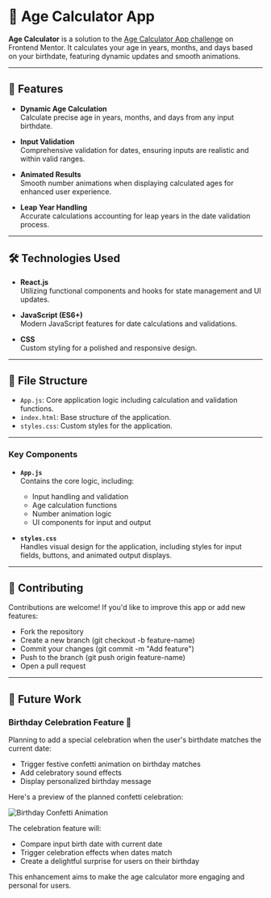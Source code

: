 # 🎂 Age Calculator App

**Age Calculator** is a solution to the [Age Calculator App challenge](https://www.frontendmentor.io/challenges/age-calculator-app-dF9DFFpj-Q) on Frontend Mentor. It calculates your age in years, months, and days based on your birthdate, featuring dynamic updates and smooth animations.

---

## 🌟 Features

- **Dynamic Age Calculation**  
  Calculate precise age in years, months, and days from any input birthdate.

- **Input Validation**  
  Comprehensive validation for dates, ensuring inputs are realistic and within valid ranges.

- **Animated Results**  
  Smooth number animations when displaying calculated ages for enhanced user experience.

- **Leap Year Handling**  
  Accurate calculations accounting for leap years in the date validation process.

---

## 🛠️ Technologies Used

- **React.js**  
  Utilizing functional components and hooks for state management and UI updates.

- **JavaScript (ES6+)**  
  Modern JavaScript features for date calculations and validations.

- **CSS**  
  Custom styling for a polished and responsive design.

---

## 📂 File Structure

- `App.js`: Core application logic including calculation and validation functions.
- `index.html`: Base structure of the application.
- `styles.css`: Custom styles for the application.

---

### Key Components

- **`App.js`**  
  Contains the core logic, including:

  - Input handling and validation
  - Age calculation functions
  - Number animation logic
  - UI components for input and output

- **`styles.css`**  
  Handles visual design for the application, including styles for input fields, buttons, and animated output displays.

---

## 🤝 Contributing

Contributions are welcome! If you'd like to improve this app or add new features:

- Fork the repository
- Create a new branch (git checkout -b feature-name)
- Commit your changes (git commit -m "Add feature")
- Push to the branch (git push origin feature-name)
- Open a pull request


---

## 🎯 Future Work

### Birthday Celebration Feature 🎉

Planning to add a special celebration when the user's birthdate matches the current date:

- Trigger festive confetti animation on birthday matches
- Add celebratory sound effects
- Display personalized birthday message

Here's a preview of the planned confetti celebration:

![Birthday Confetti Animation](https://media.giphy.com/media/g5R9dok94mrIvplmZd/giphy.gif)

The celebration feature will:
- Compare input birth date with current date
- Trigger celebration effects when dates match
- Create a delightful surprise for users on their birthday

This enhancement aims to make the age calculator more engaging and personal for users.